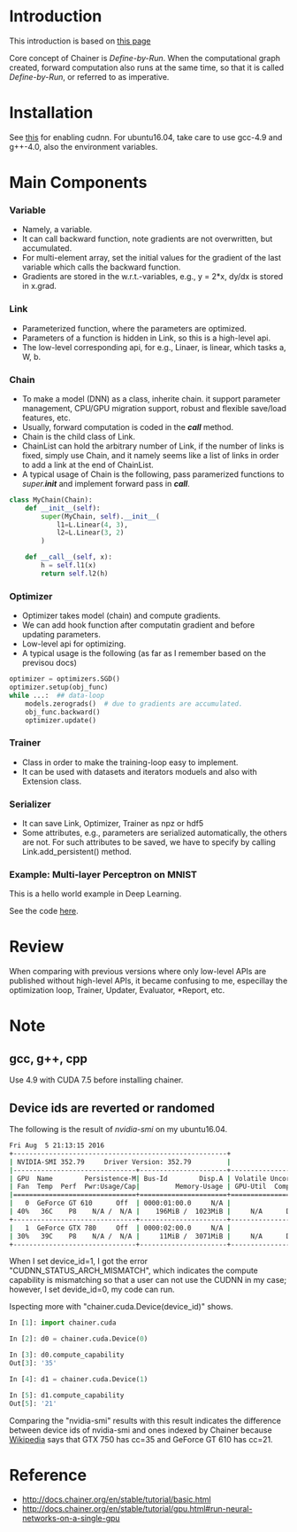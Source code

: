 # Introduction

This introduction is based on [this page](http://docs.chainer.org/en/stable/tutorial/index.html)

Core concept of Chainer is *Define-by-Run*. When the computational graph created, forward computation also runs at the same time, so that it is called *Define-by-Run*, or referred to as imperative.

# Installation

See [this](https://github.com/pfnet/chainer) for enabling cudnn. For ubuntu16.04, take care to use gcc-4.9 and g++-4.0, also the environment variables.

# Main Components
### Variable
- Namely, a variable.
- It can call backward function, note gradients are not overwritten, but accumulated.
- For multi-element array, set the initial values for the gradient of the last variable which calls the backward function.
- Gradients are stored in the w.r.t.-variables, e.g., y = 2*x, dy/dx is stored in x.grad.

### Link
- Parameterized function, where the parameters are optimized.
- Parameters of a function is hidden in Link, so this is a high-level api.
- The low-level corresponding api, for e.g., Linaer, is linear, which tasks a, W, b.

### Chain
- To make a model (DNN) as a class, inherite chain. it support parameter management, CPU/GPU migration support, robust and flexible save/load features, etc.
- Usually, forward computation is coded in the *__call__* method.
- Chain is the child class of Link.
- ChainList can hold the arbitrary number of Link, if the number of links is fixed, simply use Chain, and it namely seems like a list of links in order to add a link at the end of ChainList.
- A typical usage of Chain is the following, pass paramerized functions to *super.__init__* and implement forward pass in *__call__*.

```python
class MyChain(Chain):
    def __init__(self):
        super(MyChain, self).__init__(
            l1=L.Linear(4, 3),
            l2=L.Linear(3, 2)
        )

    def __call__(self, x):
        h = self.l1(x)
        return self.l2(h)
```

### Optimizer
- Optimizer takes model (chain) and compute gradients.
- We can add hook function after computatin gradient and before updating parameters.
- Low-level api for optimizing.
- A typical usage is the following (as far as I remember based on the previsou docs)

```python
optimizer = optimizers.SGD()
optimizer.setup(obj_func)
while ...:  ## data-loop
    models.zerograds()  # due to gradients are accumulated.
    obj_func.backward()
    optimizer.update()
```

### Trainer
- Class in order to make the training-loop easy to implement.
- It can be used with datasets and iterators moduels and also with Extension class.

### Serializer
- It can save Link, Optimizer, Trainer as npz or hdf5
- Some attributes, e.g., parameters  are serialized automatically, the others are not. For such attributes to be saved, we have to specify by calling Link.add_persistent() method.

### Example: Multi-layer Perceptron on MNIST

This is a hello world example in Deep Learning.

See the code [here]().


# Review
When comparing with previous versions where only low-level APIs are published without high-level APIs, it became confusing to me, especillay the optimization loop, Trainer, Updater, Evaluator, *Report, etc.

# Note

## gcc, g++, cpp

Use 4.9 with CUDA 7.5 before installing chainer.

## Device ids are reverted or randomed

The following is the result of *nvidia-smi* on my ubuntu16.04.

```sh
Fri Aug  5 21:13:15 2016
+------------------------------------------------------+
| NVIDIA-SMI 352.79     Driver Version: 352.79         |
|-------------------------------+----------------------+----------------------+
| GPU  Name        Persistence-M| Bus-Id        Disp.A | Volatile Uncorr. ECC |
| Fan  Temp  Perf  Pwr:Usage/Cap|         Memory-Usage | GPU-Util  Compute M. |
|===============================+======================+======================|
|   0  GeForce GT 610      Off  | 0000:01:00.0     N/A |                  N/A |
| 40%   36C    P8    N/A /  N/A |    196MiB /  1023MiB |     N/A      Default |
+-------------------------------+----------------------+----------------------+
|   1  GeForce GTX 780     Off  | 0000:02:00.0     N/A |                  N/A |
| 30%   39C    P8    N/A /  N/A |     11MiB /  3071MiB |     N/A      Default |
+-------------------------------+----------------------+----------------------+
```

When I set device\_id=1, I got the error "CUDNN\_STATUS\_ARCH\_MISMATCH", which indicates the compute capability is mismatching so that a user can not use the CUDNN in my case; however, I set devide\_id=0, my code can run.

Ispecting more with "chainer.cuda.Device(device\_id)" shows.

```python
In [1]: import chainer.cuda

In [2]: d0 = chainer.cuda.Device(0)                                                                                                           

In [3]: d0.compute_capability
Out[3]: '35'

In [4]: d1 = chainer.cuda.Device(1)                                                                                                           

In [5]: d1.compute_capability
Out[5]: '21'
```

Comparing the "nvidia-smi" results with this result indicates the difference between device ids of nvidia-smi and ones indexed by Chainer because [Wikipedia](https://en.wikipedia.org/wiki/CUDA) says that GTX 750 has cc=35 and GeForce GT 610 has cc=21.

# Reference
- http://docs.chainer.org/en/stable/tutorial/basic.html
- http://docs.chainer.org/en/stable/tutorial/gpu.html#run-neural-networks-on-a-single-gpu
